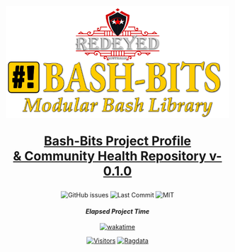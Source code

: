 <h1 align="center">

<img src="https://raw.githubusercontent.com/Ragdata/media/master/project/bash-bits/Social-800x400.png" alt="Bash Bits Modular Bash Library" />

[Bash-Bits Project Profile<br />& Community Health Repository v-0.1.0](https://github.com/bash-bits/.github/releases/tag/v-0.1.0)

</h1>

<div align="center">

![GitHub issues](https://img.shields.io/github/issues-raw/bash-bits/.github?style=for-the-badge&logo=github)
![Last Commit](https://img.shields.io/github/last-commit/bash-bits/.github/master?logo=github&style=for-the-badge)
![MIT](https://img.shields.io/badge/License-MIT-gold?style=for-the-badge)

#### _Elapsed Project Time_

[![wakatime](https://wakatime.com/badge/github/bash-bits/.github.svg?style=for-the-badge)](https://wakatime.com/badge/github/bash-bits/.github)

</div>

<div align="center">

<a href="https://visitorbadge.io/status?path=https%3A%2F%2Fgithub.com%2Fbash-bits%2F.github" target="_blank"><img alt="Visitors" src="https://api.visitorbadge.io/api/combined?path=https%3A%2F%2Fgithub.com%2Fbash-bits%2F.github&countColor=%23d20000" /></a>
<a href="https://github.com/ragdata" target="_blank"><img alt="Ragdata" src="https://img.shields.io/badge/-Made_With_☕_By_Ragdata-D20000?style=for-the-badge" /></a>

</div>
